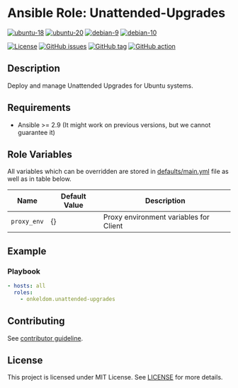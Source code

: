 # Ansible Role: Unattended-Upgrades

[![ubuntu-18](https://img.shields.io/badge/ubuntu-18.x-orange?style=flat&logo=ubuntu)](https://ubuntu.com/)
[![ubuntu-20](https://img.shields.io/badge/ubuntu-20.x-orange?style=flat&logo=ubuntu)](https://ubuntu.com/)
[![debian-9](https://img.shields.io/badge/debian-9.x-orange?style=flat&logo=debian)](https://www.debian.org/)
[![debian-10](https://img.shields.io/badge/debian-10.x-orange?style=flat&logo=debian)](https://www.debian.org/)

[![License](https://img.shields.io/badge/license-MIT%20License-brightgreen.svg?style=flat)](https://opensource.org/licenses/MIT)
[![GitHub issues](https://img.shields.io/github/issues/OnkelDom/ansible-role-unattended-upgrades?style=flat)](https://github.com/OnkelDom/ansible-role-unattended-upgrades/issues)
[![GitHub tag](https://img.shields.io/github/tag/OnkelDom/ansible-role-unattended-upgrades.svg?style=flat)](https://github.com/OnkelDom/ansible-role-unattended-upgrades/tags)
[![GitHub action](https://github.com/OnkelDom/ansible-role-unattended-upgrades/workflows/ansible-lint/badge.svg)](https://github.com/OnkelDom/ansible-role-unattended-upgrades)

## Description

Deploy and manage Unattended Upgrades for Ubuntu systems.

## Requirements

- Ansible >= 2.9 (It might work on previous versions, but we cannot guarantee it)

## Role Variables

All variables which can be overridden are stored in [defaults/main.yml](defaults/main.yml) file as well as in table below.

| Name           | Default Value | Description                        |
| -------------- | ------------- | -----------------------------------|
| `proxy_env` | {} | Proxy environment variables for Client|

## Example

### Playbook

```yaml
- hosts: all
  roles:
    - onkeldom.unattended-upgrades
```

## Contributing

See [contributor guideline](CONTRIBUTING.md).

## License

This project is licensed under MIT License. See [LICENSE](/LICENSE) for more details.
